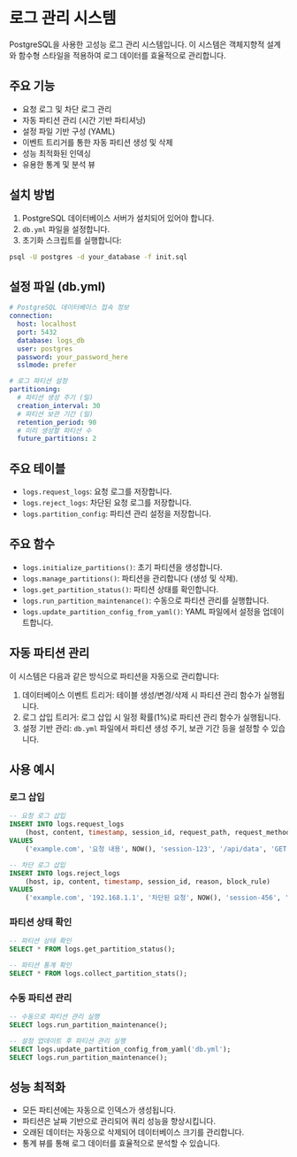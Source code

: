 # 로그 관리 시스템

PostgreSQL을 사용한 고성능 로그 관리 시스템입니다. 이 시스템은 객체지향적 설계와 함수형 스타일을 적용하여 로그 데이터를 효율적으로 관리합니다.

## 주요 기능

- 요청 로그 및 차단 로그 관리
- 자동 파티션 관리 (시간 기반 파티셔닝)
- 설정 파일 기반 구성 (YAML)
- 이벤트 트리거를 통한 자동 파티션 생성 및 삭제
- 성능 최적화된 인덱싱
- 유용한 통계 및 분석 뷰

## 설치 방법

1. PostgreSQL 데이터베이스 서버가 설치되어 있어야 합니다.
2. `db.yml` 파일을 설정합니다.
3. 초기화 스크립트를 실행합니다:

```bash
psql -U postgres -d your_database -f init.sql
```

## 설정 파일 (db.yml)

```yaml
# PostgreSQL 데이터베이스 접속 정보
connection:
  host: localhost
  port: 5432
  database: logs_db
  user: postgres
  password: your_password_here
  sslmode: prefer

# 로그 파티션 설정
partitioning:
  # 파티션 생성 주기 (일)
  creation_interval: 30
  # 파티션 보관 기간 (일)
  retention_period: 90
  # 미리 생성할 파티션 수
  future_partitions: 2
```

## 주요 테이블

- `logs.request_logs`: 요청 로그를 저장합니다.
- `logs.reject_logs`: 차단된 요청 로그를 저장합니다.
- `logs.partition_config`: 파티션 관리 설정을 저장합니다.

## 주요 함수

- `logs.initialize_partitions()`: 초기 파티션을 생성합니다.
- `logs.manage_partitions()`: 파티션을 관리합니다 (생성 및 삭제).
- `logs.get_partition_status()`: 파티션 상태를 확인합니다.
- `logs.run_partition_maintenance()`: 수동으로 파티션 관리를 실행합니다.
- `logs.update_partition_config_from_yaml()`: YAML 파일에서 설정을 업데이트합니다.

## 자동 파티션 관리

이 시스템은 다음과 같은 방식으로 파티션을 자동으로 관리합니다:

1. 데이터베이스 이벤트 트리거: 테이블 생성/변경/삭제 시 파티션 관리 함수가 실행됩니다.
2. 로그 삽입 트리거: 로그 삽입 시 일정 확률(1%)로 파티션 관리 함수가 실행됩니다.
3. 설정 기반 관리: `db.yml` 파일에서 파티션 생성 주기, 보관 기간 등을 설정할 수 있습니다.

## 사용 예시

### 로그 삽입

```sql
-- 요청 로그 삽입
INSERT INTO logs.request_logs 
    (host, content, timestamp, session_id, request_path, request_method, response_code, response_time)
VALUES 
    ('example.com', '요청 내용', NOW(), 'session-123', '/api/data', 'GET', 200, 0.123);

-- 차단 로그 삽입
INSERT INTO logs.reject_logs 
    (host, ip, content, timestamp, session_id, reason, block_rule)
VALUES 
    ('example.com', '192.168.1.1', '차단된 요청', NOW(), 'session-456', '악성 트래픽', 'RULE-001');
```

### 파티션 상태 확인

```sql
-- 파티션 상태 확인
SELECT * FROM logs.get_partition_status();

-- 파티션 통계 확인
SELECT * FROM logs.collect_partition_stats();
```

### 수동 파티션 관리

```sql
-- 수동으로 파티션 관리 실행
SELECT logs.run_partition_maintenance();

-- 설정 업데이트 후 파티션 관리 실행
SELECT logs.update_partition_config_from_yaml('db.yml');
SELECT logs.run_partition_maintenance();
```

## 성능 최적화

- 모든 파티션에는 자동으로 인덱스가 생성됩니다.
- 파티션은 날짜 기반으로 관리되어 쿼리 성능을 향상시킵니다.
- 오래된 데이터는 자동으로 삭제되어 데이터베이스 크기를 관리합니다.
- 통계 뷰를 통해 로그 데이터를 효율적으로 분석할 수 있습니다. 